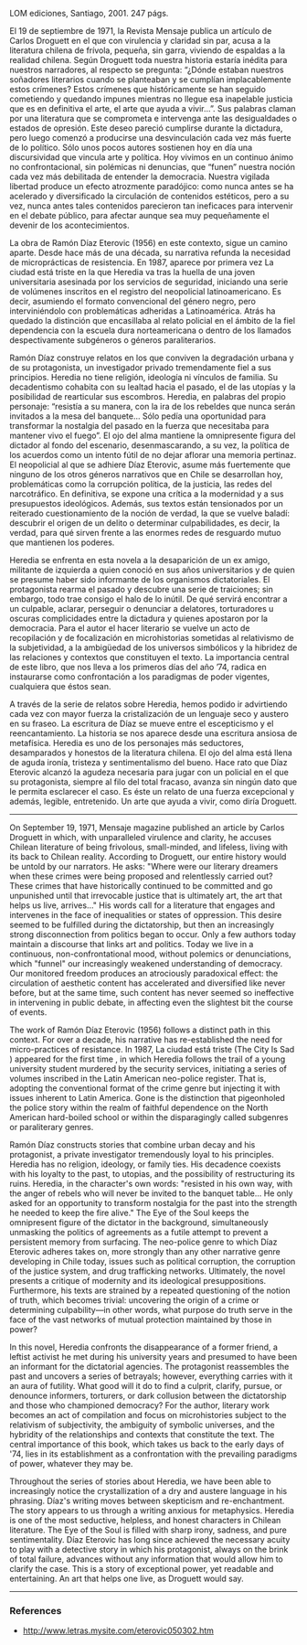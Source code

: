 

LOM ediciones,
Santiago, 2001. 247 págs.

El 19 de septiembre de 1971, la Revista Mensaje publica un artículo de Carlos Droguett en el que con virulencia y claridad sin par, acusa a la literatura chilena de frívola, pequeña, sin garra, viviendo de espaldas a la realidad chilena. Según Droguett toda nuestra historia estaría inédita para nuestros narradores, al respecto se pregunta: “¿Dónde estaban nuestros soñadores literarios cuando se planteaban y se cumplían implacablemente estos crímenes? Estos crímenes que históricamente se han seguido cometiendo y quedando impunes mientras no llegue esa inapelable justicia que es en definitiva el arte, el arte que ayuda a vivir...”. Sus palabras claman por una literatura que se comprometa e intervenga ante las desigualdades o estados de opresión. Este deseo pareció cumplirse durante la dictadura, pero luego comenzó a producirse una desvinculación cada vez más fuerte de lo político. Sólo unos pocos autores sostienen hoy en día una discursividad que vincula arte y política. Hoy vivimos en un continuo ánimo no confrontacional, sin polémicas ni denuncias, que “funen” nuestra noción cada vez más debilitada de entender la democracia. Nuestra vigilada libertad produce un efecto atrozmente paradójico: como nunca antes se ha acelerado y diversificado la circulación de contenidos estéticos, pero a su vez, nunca antes tales contenidos parecieron tan ineficaces para intervenir en el debate público, para afectar aunque sea muy pequeñamente el devenir de los acontecimientos.

La obra de Ramón Díaz Eterovic (1956) en este contexto, sigue un camino aparte. Desde hace más de una década, su narrativa refunda la necesidad de microprácticas de resistencia. En 1987, aparece por primera vez La ciudad está triste en la que Heredia va tras la huella de una joven universitaria asesinada por los servicios de seguridad, iniciando una serie de volúmenes inscritos en el registro del neopolicial latinoamericano. Es decir, asumiendo el formato convencional del género negro, pero interviniéndolo con problemáticas adheridas a Latinoamérica. Atrás ha quedado la distinción que encasillaba al relato policial en el ámbito de la fiel dependencia con la escuela dura norteamericana o dentro de los llamados despectivamente subgéneros o géneros paraliterarios.

Ramón Díaz construye relatos en los que conviven la degradación urbana y de su protagonista, un investigador privado tremendamente fiel a sus principios. Heredia no tiene religión, ideología ni vínculos de familia. Su decadentismo cohabita con su lealtad hacia el pasado, el de las utopías y la posibilidad de rearticular sus escombros. Heredia, en palabras del propio personaje: “resistía a su manera, con la ira de los rebeldes que nunca serán invitados a la mesa del banquete... Sólo pedía una oportunidad para transformar la nostalgia del pasado en la fuerza que necesitaba para mantener vivo el fuego”. El ojo del alma mantiene la omnipresente figura del dictador al fondo del escenario, desenmascarando, a su vez, la política de los acuerdos como un intento fútil de no dejar aflorar una memoria pertinaz. El neopolicial al que se adhiere Díaz Eterovic, asume más fuertemente que ninguno de los otros géneros narrativos que en Chile se desarrollan hoy, problemáticas como la corrupción política, de la justicia, las redes del narcotráfico. En definitiva, se expone una crítica a la modernidad y a sus presupuestos ideológicos. Además, sus textos están tensionados por un reiterado cuestionamiento de la noción de verdad, la que se vuelve baladí: descubrir el origen de un delito o determinar culpabilidades, es decir, la verdad, para qué sirven frente a las enormes redes de resguardo mutuo que mantienen los poderes.

Heredia se enfrenta en esta novela a la desaparición de un ex amigo, militante de izquierda a quien conoció en sus años universitarios y de quien se presume haber sido informante de los organismos dictatoriales. El protagonista rearma el pasado y descubre una serie de traiciones; sin embargo, todo trae consigo el halo de lo inútil. De qué servirá encontrar a un culpable, aclarar, perseguir o denunciar a delatores, torturadores u oscuras complicidades entre la dictadura y quienes apostaron por la democracia. Para el autor el hacer literario se vuelve un acto de recopilación y de focalización en microhistorias sometidas al relativismo de la subjetividad, a la ambigüedad de los universos simbólicos y la hibridez de las relaciones y contextos que constituyen el texto. La importancia central de este libro, que nos lleva a los primeros días del año ’74, radica en instaurarse como confrontación a los paradigmas de poder vigentes, cualquiera que éstos sean.

A través de la serie de relatos sobre Heredia, hemos podido ir advirtiendo cada vez con mayor fuerza la cristalización de un lenguaje seco y austero en su fraseo. La escritura de Díaz se mueve entre el escepticismo y el reencantamiento. La historia se nos aparece desde una escritura ansiosa de metafísica. Heredia es uno de los personajes más seductores, desamparados y honestos de la literatura chilena. El ojo del alma está llena de aguda ironía, tristeza y sentimentalismo del bueno. Hace rato que Díaz Eterovic alcanzó la agudeza necesaria para jugar con un policial en el que su protagonista, siempre al filo del total fracaso, avanza sin ningún dato que le permita esclarecer el caso. Es éste un relato de una fuerza excepcional y además, legible, entretenido. Un arte que ayuda a vivir, como diría Droguett.

---

On September 19, 1971, Mensaje magazine published an article by Carlos Droguett in which, with unparalleled virulence and clarity, he accuses Chilean literature of being frivolous, small-minded, and lifeless, living with its back to Chilean reality. According to Droguett, our entire history would be untold by our narrators. He asks: "Where were our literary dreamers when these crimes were being proposed and relentlessly carried out? These crimes that have historically continued to be committed and go unpunished until that irrevocable justice that is ultimately art, the art that helps us live, arrives..." His words call for a literature that engages and intervenes in the face of inequalities or states of oppression. This desire seemed to be fulfilled during the dictatorship, but then an increasingly strong disconnection from politics began to occur. Only a few authors today maintain a discourse that links art and politics. Today we live in a continuous, non-confrontational mood, without polemics or denunciations, which "funnel" our increasingly weakened understanding of democracy. Our monitored freedom produces an atrociously paradoxical effect: the circulation of aesthetic content has accelerated and diversified like never before, but at the same time, such content has never seemed so ineffective in intervening in public debate, in affecting even the slightest bit the course of events.

The work of Ramón Díaz Eterovic (1956) follows a distinct path in this context. For over a decade, his narrative has re-established the need for micro-practices of resistance. In 1987, La ciudad está triste (The City Is Sad ) appeared for the first time , in which Heredia follows the trail of a young university student murdered by the security services, initiating a series of volumes inscribed in the Latin American neo-police register. That is, adopting the conventional format of the crime genre but injecting it with issues inherent to Latin America. Gone is the distinction that pigeonholed the police story within the realm of faithful dependence on the North American hard-boiled school or within the disparagingly called subgenres or paraliterary genres.

Ramón Díaz constructs stories that combine urban decay and his protagonist, a private investigator tremendously loyal to his principles. Heredia has no religion, ideology, or family ties. His decadence coexists with his loyalty to the past, to utopias, and the possibility of restructuring its ruins. Heredia, in the character's own words: "resisted in his own way, with the anger of rebels who will never be invited to the banquet table... He only asked for an opportunity to transform nostalgia for the past into the strength he needed to keep the fire alive." The Eye of the Soul keeps the omnipresent figure of the dictator in the background, simultaneously unmasking the politics of agreements as a futile attempt to prevent a persistent memory from surfacing. The neo-police genre to which Díaz Eterovic adheres takes on, more strongly than any other narrative genre developing in Chile today, issues such as political corruption, the corruption of the justice system, and drug trafficking networks. Ultimately, the novel presents a critique of modernity and its ideological presuppositions. Furthermore, his texts are strained by a repeated questioning of the notion of truth, which becomes trivial: uncovering the origin of a crime or determining culpability—in other words, what purpose do truth serve in the face of the vast networks of mutual protection maintained by those in power?

In this novel, Heredia confronts the disappearance of a former friend, a leftist activist he met during his university years and presumed to have been an informant for the dictatorial agencies. The protagonist reassembles the past and uncovers a series of betrayals; however, everything carries with it an aura of futility. What good will it do to find a culprit, clarify, pursue, or denounce informers, torturers, or dark collusion between the dictatorship and those who championed democracy? For the author, literary work becomes an act of compilation and focus on microhistories subject to the relativism of subjectivity, the ambiguity of symbolic universes, and the hybridity of the relationships and contexts that constitute the text. The central importance of this book, which takes us back to the early days of '74, lies in its establishment as a confrontation with the prevailing paradigms of power, whatever they may be.

Throughout the series of stories about Heredia, we have been able to increasingly notice the crystallization of a dry and austere language in his phrasing. Díaz's writing moves between skepticism and re-enchantment. The story appears to us through a writing anxious for metaphysics. Heredia is one of the most seductive, helpless, and honest characters in Chilean literature. The Eye of the Soul is filled with sharp irony, sadness, and pure sentimentality. Díaz Eterovic has long since achieved the necessary acuity to play with a detective story in which his protagonist, always on the brink of total failure, advances without any information that would allow him to clarify the case. This is a story of exceptional power, yet readable and entertaining. An art that helps one live, as Droguett would say.


---

### References

- http://www.letras.mysite.com/eterovic050302.htm
